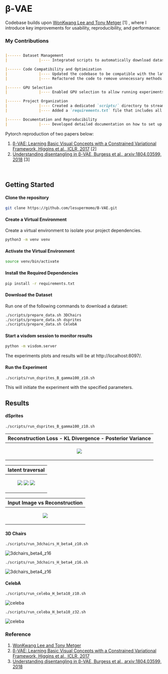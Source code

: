 # β-VAE
Codebase builds upon [WonKwang Lee and Tony Metger] [1] , where I introduce key improvements for usability, reproducibility, and performance:

### My Contributions
```markdown

|------ Dataset Management
|              |---- Integrated scripts to automatically download datasets (3DChairs and CelebA) with a single command.

|------ Code Compatibility and Optimization
|              |---- Updated the codebase to be compatible with the latest version of PyTorch, enhancing scalability and performance.
|              |---- Refactored the code to remove unnecessary methods and ensure smooth execution regardless of the working directory from which `main.py` is called.

|------ GPU Selection
|              |---- Enabled GPU selection to allow running experiments on specified GPUs, providing flexibility for multi-GPU environments.

|------ Project Organization
|              |---- Created a dedicated `scripts/` directory to streamline the setup and execution of experiments.
|              |---- Added a `requirements.txt` file that includes all project dependencies for easy environment setup.

|------ Documentation and Reproducibility
|              |---- Developed detailed documentation on how to set up the environment and reproduce experimental results.
```


Pytorch reproduction of two papers below:
1. [β-VAE: Learning Basic Visual Concepts with a Constrained Variational Framework, Higgins et al., ICLR, 2017] [2]
2.  [Understanding disentangling in β-VAE, Burgess et al., arxiv:1804.03599, 2018] [3]
<br>

## Getting Started 

#### Clone the repository

```bash
git clone https://github.com/lesupermomo/B-VAE.git
```

#### Create a Virtual Environment
Create a virtual environment to isolate your project dependencies.

```bash
python3 -m venv venv
```

#### Activate the Virtual Environment

```bash
source venv/bin/activate
```

#### Install the Required Dependencies

```bash
pip install -r requirements.txt
```

#### Download the Dataset
Run one of the following commands to download a dataset:

```bash
./scripts/prepare_data.sh 3DChairs
./scripts/prepare_data.sh dsprites
./scripts/prepare_data.sh CelebA
```

#### Start a visdom session to monitor results

```bash
python -m visdom.server
```
The experiments plots and results will be at http://localhost:8097/.

#### Run the Experiment

```bash
./scripts/run_dsprites_B_gamma100_z10.sh
```
This will initiate the experiment with the specified parameters.

## Results

#### dSprites
```
./scripts/run_dsprites_B_gamma100_z10.sh
```

| Reconstruction Loss - KL Divergence - Posterior Variance |
|-----------------------------|
| <p align="center"><img src="misc/dsprites_plot.png"></p> |

| latent traversal |
|-----------------------------|
| <p align="center"> <img src=misc/dsprites_traverse_ellipse.gif> <img src=misc/dsprites_traverse_heart.gif> <img src=misc/dsprites_traverse_random.gif> </p>|


| Input Image vs Reconstruction |
|-----------------------------|
| <p align="center"><img src="misc/dsprites_reconstruction.jpg"></p> |


#### 3D Chairs
```
./scripts/run_3dchairs_H_beta4_z10.sh
```
![3dchairs_beta4_z16](misc/3dchairs_H_beta4_z10_traverse.png)
```
./scripts/run_3dchairs_H_beta4_z16.sh
```
![3dchairs_beta4_z16](misc/3dchairs_H_beta4_z16_traverse.png)


#### CelebA
```
./scripts/run_celeba_H_beta10_z10.sh
```
![celeba](misc/celeba_H_beta10_z10_traverse.png)
```
./scripts/run_celeba_H_beta10_z32.sh
```
![celeba](misc/celeba_H_beta10_z32_traverse.png)



### Reference
1. [WonKwang Lee and Tony Metger]
2. [β-VAE: Learning Basic Visual Concepts with a Constrained Variational Framework, Higgins et al., ICLR, 2017]
3. [Understanding disentangling in β-VAE, Burgess et al., arxiv:1804.03599, 2018]


[β-VAE: Learning Basic Visual Concepts with a Constrained Variational Framework, Higgins et al., ICLR, 2017]: https://openreview.net/pdf?id=Sy2fzU9gl
[Understanding disentangling in β-VAE, Burgess et al., arxiv:1804.03599, 2018]: http://arxiv.org/abs/1804.03599
[WonKwang Lee and Tony Metger]: https://github.com/1Konny/Beta-VAE?tab=readme-ov-file
